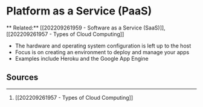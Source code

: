 # Platform as a Service (PaaS)

** Related:** [[202209261959 - Software as a Service (SaaS)]], [[202209261957 - Types of Cloud Computing]]

- The hardware and operating system configuration is left up to the host
- Focus is on creating an environment to deploy and manage your apps
- Examples include Heroku and the Google App Engine

## Sources
---
1. [[202209261957 - Types of Cloud Computing]]